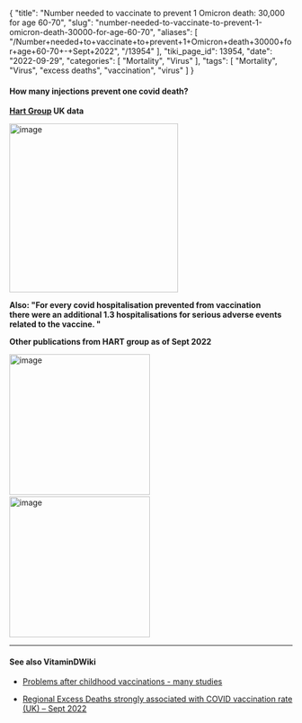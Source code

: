 {
    "title": "Number needed to vaccinate to prevent 1 Omicron death: 30,000 for age 60-70",
    "slug": "number-needed-to-vaccinate-to-prevent-1-omicron-death-30000-for-age-60-70",
    "aliases": [
        "/Number+needed+to+vaccinate+to+prevent+1+Omicron+death+30000+for+age+60-70+-+Sept+2022",
        "/13954"
    ],
    "tiki_page_id": 13954,
    "date": "2022-09-29",
    "categories": [
        "Mortality",
        "Virus"
    ],
    "tags": [
        "Mortality",
        "Virus",
        "excess deaths",
        "vaccination",
        "virus"
    ]
}


#### How many injections prevent one covid death?

 **[Hart Group](https://www.hartgroup.org/number-needed-to-vaccinate/?utm_source=substack&utm_medium=email) UK data** 

<img src="https://d378j1rmrlek7x.cloudfront.net/attachments/jpeg/nnt-omicron.jpg" alt="image" width="300">

 **Also: "For every covid hospitalisation prevented from vaccination  
 there were an additional 1.3 hospitalisations for serious adverse events related to the vaccine. "** 

 **Other publications from HART group as of Sept 2022** 

<img src="https://d378j1rmrlek7x.cloudfront.net/attachments/jpeg/hart1.jpg" alt="image" width="250"> &nbsp; <img src="https://d378j1rmrlek7x.cloudfront.net/attachments/jpeg/hart2.jpg" alt="image" width="250">

---

#### See also VitaminDWiki

* [Problems after childhood vaccinations - many studies](/posts/problems-after-childhood-vaccinations-many-studies)

* [Regional Excess Deaths strongly associated with COVID vaccination rate (UK) – Sept 2022](/posts/regional-excess-deaths-strongly-associated-with-covid-vaccination-rate-uk)

<!-- ~tc~ (alias(Number needed to vaccinate to prevent 1 COVID death: 30,000 age 60-70 - Sept 2022)) ~/tc~ -->